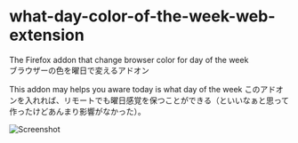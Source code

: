 # what-day-color-of-the-week-web-extension
The Firefox addon that change browser color for day of the week  
ブラウザーの色を曜日で変えるアドオン  
  
This addon may helps you aware today is what day of the week
このアドオンを入れれば、リモートでも曜日感覚を保つことができる（といいなぁと思って作ったけどあんまり影響がなかった）。  

![Screenshot](https://i.gyazo.com/thumb/1000/9ae7e9c2521ab0c7ab15dfaba9d9a580-png.png)  
